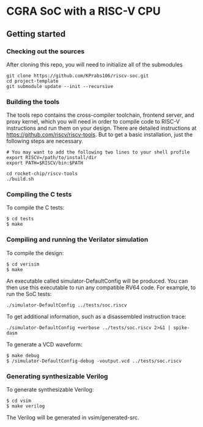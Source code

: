 # CGRA SoC with a RISC-V CPU

## Getting started

### Checking out the sources

After cloning this repo, you will need to initialize all of the submodules

    git clone https://github.com/KPrabs106/riscv-soc.git
    cd project-template
    git submodule update --init --recursive

### Building the tools

The tools repo contains the cross-compiler toolchain, frontend server, and
proxy kernel, which you will need in order to compile code to RISC-V
instructions and run them on your design. There are detailed instructions at
https://github.com/riscv/riscv-tools. But to get a basic installation, just
the following steps are necessary.

    # You may want to add the following two lines to your shell profile
    export RISCV=/path/to/install/dir
    export PATH=$RISCV/bin:$PATH

    cd rocket-chip/riscv-tools
    ./build.sh

### Compiling the C tests

To compile the C tests:

    $ cd tests
    $ make

### Compiling and running the Verilator simulation

To compile the design:
    
    $ cd verisim
    $ make
    
An executable called simulator-DefaultConfig will be produced.
You can then use this executable to run any compatible RV64 code. For example, to run the SoC tests:

    ./simulator-DefaultConfig ../tests/soc.riscv

To get additional information, such as a disassembled instruction trace:

    ./simulator-DefaultConfig +verbose ../tests/soc.riscv 2>&1 | spike-dasm
    
To generate a VCD waveform:
    
    $ make debug
    $ /simulator-DefaultConfig-debug -voutput.vcd ../tests/soc.riscv
    

### Generating synthesizable Verilog

To generate synthesizable Verilog:

    $ cd vsim
    $ make verilog

The Verilog will be generated in vsim/generated-src.
